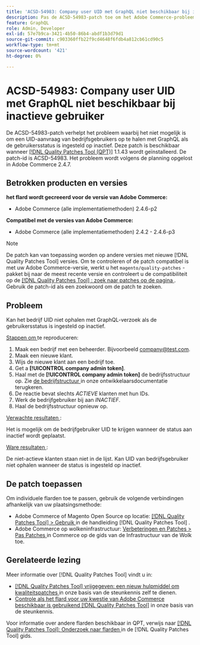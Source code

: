```yaml
---
title: 'ACSD-54983: Company user UID met GraphQL niet beschikbaar bij inactieve gebruiker'
description: Pas de ACSD-54983-patch toe om het Adobe Commerce-probleem op te lossen, waarbij het niet mogelijk is om de aanvraag van UID voor bedrijfsgebruikers met GraphQL op te halen als de gebruikersstatus is ingesteld op inactief.
feature: GraphQL
role: Admin, Developer
exl-id: 57e7b9ca-3421-4b50-86b4-abdf1b3d79d1
source-git-commit: c903360ffb22f9cd4648f6fdb4a812cb61cd90c5
workflow-type: tm+mt
source-wordcount: '421'
ht-degree: 0%

---
```


# ACSD-54983: Company user UID met GraphQL niet beschikbaar bij inactieve gebruiker

De ACSD-54983-patch verhelpt het probleem waarbij het niet mogelijk is om een UID-aanvraag van bedrijfsgebruikers op te halen met GraphQL als de gebruikersstatus is ingesteld op inactief. Deze patch is beschikbaar wanneer [[!DNL Quality Patches Tool (QPT)]](/help/announcements/adobe-commerce-announcements/magento-quality-patches-released-new-tool-to-self-serve-quality-patches.md) 1.1.43 wordt geïnstalleerd. De patch-id is ACSD-54983. Het probleem wordt volgens de planning opgelost in Adobe Commerce 2.4.7.

## Betrokken producten en versies

**het flard wordt gecreeerd voor de versie van Adobe Commerce:**

* Adobe Commerce (alle implementatiemethoden) 2.4.6-p2

**Compatibel met de versies van Adobe Commerce:**

* Adobe Commerce (alle implementatiemethoden) 2.4.2 - 2.4.6-p3

>[!NOTE]
>
>De patch kan van toepassing worden op andere versies met nieuwe [!DNL Quality Patches Tool] versies. Om te controleren of de patch compatibel is met uw Adobe Commerce-versie, werkt u het `magento/quality-patches` -pakket bij naar de meest recente versie en controleert u de compatibiliteit op de [[!DNL Quality Patches Tool] : zoek naar patches op de pagina ](https://experienceleague.adobe.com/tools/commerce-quality-patches/index.html) . Gebruik de patch-id als een zoekwoord om de patch te zoeken.

## Probleem

Kan het bedrijf UID niet ophalen met GraphQL-verzoek als de gebruikersstatus is ingesteld op inactief.

<u> Stappen om </u> te reproduceren:

1. Maak een bedrijf met een beheerder. Bijvoorbeeld company@test.com.
1. Maak een nieuwe klant.
1. Wijs de nieuwe klant aan een bedrijf toe.
1. Get a **[!UICONTROL company admin token]**.
1. Haal met de **[!UICONTROL company admin token]** de bedrijfsstructuur op. Zie [ de bedrijfstructuur ](https://developer.adobe.com/commerce/webapi/graphql/schema/b2b/company/queries/company/#return-the-company-structure) in onze ontwikkelaarsdocumentatie terugkeren.
1. De reactie bevat slechts *ACTIEVE* klanten met hun IDs.
1. Werk de bedrijfgebruiker bij aan *INACTIEF*.
1. Haal de bedrijfsstructuur opnieuw op.

<u> Verwachte resultaten </u>:

Het is mogelijk om de bedrijfgebruiker UID te krijgen wanneer de status aan inactief wordt geplaatst.

<u> Ware resultaten </u>:

De niet-actieve klanten staan niet in de lijst. Kan UID van bedrijfsgebruiker niet ophalen wanneer de status is ingesteld op inactief.

## De patch toepassen

Om individuele flarden toe te passen, gebruik de volgende verbindingen afhankelijk van uw plaatsingsmethode:

* Adobe Commerce of Magento Open Source op locatie: [[!DNL Quality Patches Tool]  > Gebruik ](https://experienceleague.adobe.com/docs/commerce-operations/tools/quality-patches-tool/usage.html) in de handleiding [!DNL Quality Patches Tool] .
* Adobe Commerce op wolkeninfrastructuur: [ Verbeteringen en Patches > Pas Patches ](https://experienceleague.adobe.com/docs/commerce-cloud-service/user-guide/develop/upgrade/apply-patches.html) in Commerce op de gids van de Infrastructuur van de Wolk toe.

## Gerelateerde lezing

Meer informatie over [!DNL Quality Patches Tool] vindt u in:

* [[!DNL Quality Patches Tool]  vrijgegeven: een nieuw hulpmiddel om kwaliteitspatches ](/help/announcements/adobe-commerce-announcements/magento-quality-patches-released-new-tool-to-self-serve-quality-patches.md) in onze basis van de steunkennis zelf te dienen.
* [ Controle als het flard voor uw kwestie van Adobe Commerce beschikbaar is gebruikend  [!DNL Quality Patches Tool]](/help/support-tools/patches-available-in-qpt-tool/check-patch-for-magento-issue-with-magento-quality-patches.md) in onze basis van de steunkennis.

Voor informatie over andere flarden beschikbaar in QPT, verwijs naar [[!DNL Quality Patches Tool]: Onderzoek naar flarden ](https://experienceleague.adobe.com/tools/commerce-quality-patches/index.html) in de [!DNL Quality Patches Tool] gids.
